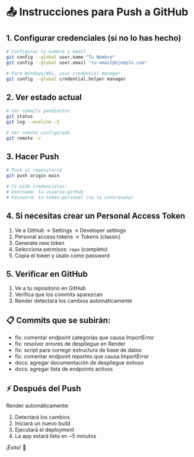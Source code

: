 # 📤 Instrucciones para Push a GitHub

## 1. Configurar credenciales (si no lo has hecho)

```bash
# Configurar tu nombre y email
git config --global user.name "Tu Nombre"
git config --global user.email "tu-email@ejemplo.com"

# Para Windows/WSL, usar credential manager
git config --global credential.helper manager
```

## 2. Ver estado actual

```bash
# Ver commits pendientes
git status
git log --oneline -5

# Ver remote configurado
git remote -v
```

## 3. Hacer Push

```bash
# Push al repositorio
git push origin main

# Si pide credenciales:
# Username: tu-usuario-github
# Password: tu-token-personal (no tu contraseña)
```

## 4. Si necesitas crear un Personal Access Token

1. Ve a GitHub → Settings → Developer settings
2. Personal access tokens → Tokens (classic)
3. Generate new token
4. Selecciona permisos: `repo` (completo)
5. Copia el token y úsalo como password

## 5. Verificar en GitHub

1. Ve a tu repositorio en GitHub
2. Verifica que los commits aparezcan
3. Render detectará los cambios automáticamente

## 📋 Commits que se subirán:

- fix: comentar endpoint categorias que causa ImportError
- fix: resolver errores de despliegue en Render  
- fix: script para corregir estructura de base de datos
- fix: comentar endpoint reportes que causa ImportError
- docs: agregar documentación de despliegue exitoso
- docs: agregar lista de endpoints activos

## ⚡ Después del Push

Render automáticamente:
1. Detectará los cambios
2. Iniciará un nuevo build
3. Ejecutará el deployment
4. La app estará lista en ~5 minutos

¡Éxito! 🚀